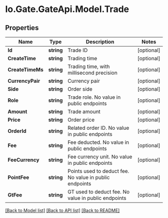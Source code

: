 
# Io.Gate.GateApi.Model.Trade

## Properties

Name | Type | Description | Notes
------------ | ------------- | ------------- | -------------
**Id** | **string** | Trade ID | [optional] 
**CreateTime** | **string** | Trading time | [optional] 
**CreateTimeMs** | **string** | Trading time, with millisecond precision | [optional] 
**CurrencyPair** | **string** | Currency pair | [optional] 
**Side** | **string** | Order side | [optional] 
**Role** | **string** | Trade role. No value in public endpoints | [optional] 
**Amount** | **string** | Trade amount | [optional] 
**Price** | **string** | Order price | [optional] 
**OrderId** | **string** | Related order ID. No value in public endpoints | [optional] 
**Fee** | **string** | Fee deducted. No value in public endpoints | [optional] 
**FeeCurrency** | **string** | Fee currency unit. No value in public endpoints | [optional] 
**PointFee** | **string** | Points used to deduct fee. No value in public endpoints | [optional] 
**GtFee** | **string** | GT used to deduct fee. No value in public endpoints | [optional] 

[[Back to Model list]](../README.md#documentation-for-models)
[[Back to API list]](../README.md#documentation-for-api-endpoints)
[[Back to README]](../README.md)
